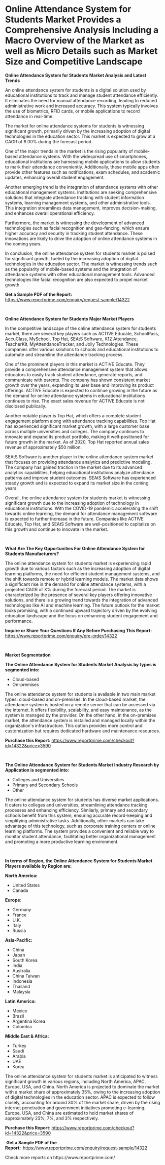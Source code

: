 <p><h1>Online Attendance System for Students Market Provides a Comprehensive Analysis Including a Macro Overview of the Market as well as Micro Details such as Market Size and Competitive Landscape</h1></p><p><strong>Online Attendance System for Students Market Analysis and Latest Trends</strong></p>
<p><p>An online attendance system for students is a digital solution used by educational institutions to track and manage student attendance efficiently. It eliminates the need for manual attendance recording, leading to reduced administrative work and increased accuracy. This system typically involves the use of biometrics, RFID cards, or mobile applications to record attendance in real-time.</p><p>The market for online attendance systems for students is witnessing significant growth, primarily driven by the increasing adoption of digital technologies in the education sector. This market is expected to grow at a CAGR of 9.00% during the forecast period. </p><p>One of the major trends in the market is the rising popularity of mobile-based attendance systems. With the widespread use of smartphones, educational institutions are harnessing mobile applications to allow students to mark their attendance conveniently. Additionally, these mobile apps often provide other features such as notifications, exam schedules, and academic updates, enhancing overall student engagement.</p><p>Another emerging trend is the integration of attendance systems with other educational management systems. Institutions are seeking comprehensive solutions that integrate attendance tracking with student information systems, learning management systems, and other administrative tools. This integration streamlines data management, improves decision-making, and enhances overall operational efficiency.</p><p>Furthermore, the market is witnessing the development of advanced technologies such as facial recognition and geo-fencing, which ensure higher accuracy and security in tracking student attendance. These innovations are likely to drive the adoption of online attendance systems in the coming years.</p><p>In conclusion, the online attendance system for students market is poised for significant growth, fueled by the increasing adoption of digital technologies in the education sector. The market is witnessing trends such as the popularity of mobile-based systems and the integration of attendance systems with other educational management tools. Advanced technologies like facial recognition are also expected to propel market growth.</p></p>
<p><strong>Get a Sample PDF of the Report:&nbsp;</strong> <a href="https://www.reportprime.com/enquiry/request-sample/14322">https://www.reportprime.com/enquiry/request-sample/14322</a></p>
<p>&nbsp;</p>
<p><strong>Online Attendance System for Students Major Market Players</strong></p>
<p><p>In the competitive landscape of the online attendance system for students market, there are several key players such as ACTIVE Educate, SchoolPass, AccuClass, MySchool, Top Hat, SEAtS Software, K12 Attendance, TeacherKit, MyAttendanceTracker, and Jolly Technologies. These companies offer various solutions to schools and educational institutions to automate and streamline the attendance tracking process.</p><p>One of the prominent players in this market is ACTIVE Educate. They provide a comprehensive attendance management system that allows educators to easily track student attendance, generate reports, and communicate with parents. The company has shown consistent market growth over the years, expanding its user base and improving its product offerings. ACTIVE Educate is expected to continue growing in the future as the demand for online attendance systems in educational institutions continues to rise. The exact sales revenue for ACTIVE Educate is not disclosed publically.</p><p>Another notable player is Top Hat, which offers a complete student engagement platform along with attendance tracking capabilities. Top Hat has experienced significant market growth, with a large customer base across multiple universities and colleges. The company continues to innovate and expand its product portfolio, making it well-positioned for future growth in the market. As of 2020, Top Hat reported annual sales revenue of approximately $50 million.</p><p>SEAtS Software is another player in the online attendance system market that focuses on providing attendance analytics and predictive modeling. The company has gained traction in the market due to its advanced analytics capabilities, helping educational institutions analyze attendance patterns and improve student outcomes. SEAtS Software has experienced steady growth and is expected to expand its market size in the coming years.</p><p>Overall, the online attendance system for students market is witnessing significant growth due to the increasing adoption of technology in educational institutions. With the COVID-19 pandemic accelerating the shift towards online learning, the demand for attendance management software is expected to further increase in the future. Companies like ACTIVE Educate, Top Hat, and SEAtS Software are well-positioned to capitalize on this growth and continue to innovate in the market.</p></p>
<p>&nbsp;</p>
<p><strong>What Are The Key Opportunities For Online Attendance System for Students Manufacturers?</strong></p>
<p><p>The online attendance system for students market is experiencing rapid growth due to various factors such as the increasing adoption of digital learning platforms, the need for efficient student management systems, and the shift towards remote or hybrid learning models. The market data shows a significant rise in the demand for online attendance systems, with a projected CAGR of X% during the forecast period. The market is characterized by the presence of several key players offering innovative solutions, and there is a growing trend towards the integration of advanced technologies like AI and machine learning. The future outlook for the market looks promising, with a continued upward trajectory driven by the evolving education landscape and the focus on enhancing student engagement and performance.</p></p>
<p><strong>Inquire or Share Your Questions If Any Before Purchasing This Report:</strong> <a href="https://www.reportprime.com/enquiry/pre-order/14322">https://www.reportprime.com/enquiry/pre-order/14322</a></p>
<p>&nbsp;</p>
<p><strong>Market Segmentation</strong></p>
<p><strong>The Online Attendance System for Students Market Analysis by types is segmented into:</strong></p>
<p><ul><li>Cloud-based</li><li>On-premises</li></ul></p>
<p><p>The online attendance system for students is available in two main market types: cloud-based and on-premises. In the cloud-based market, the attendance system is hosted on a remote server that can be accessed via the internet. It offers flexibility, scalability, and easy maintenance, as the system is managed by the provider. On the other hand, in the on-premises market, the attendance system is installed and managed locally within the organization's infrastructure. This option provides more control and customization but requires dedicated hardware and maintenance resources.</p></p>
<p><strong>Purchase this Report:&nbsp;</strong><a href="https://www.reportprime.com/checkout?id=14322&price=3590">https://www.reportprime.com/checkout?id=14322&price=3590</a></p>
<p>&nbsp;</p>
<p><strong>The Online Attendance System for Students Market Industry Research by Application is segmented into:</strong></p>
<p><ul><li>Colleges and Universities</li><li>Primary and Secondary Schools</li><li>Other</li></ul></p>
<p><p>The online attendance system for students has diverse market applications. It caters to colleges and universities, streamlining attendance tracking processes and enhancing efficiency. Similarly, primary and secondary schools benefit from this system, ensuring accurate record-keeping and simplifying administrative tasks. Additionally, other markets can take advantage of this technology, such as corporate training centers or online learning platforms. The system provides a convenient and reliable way to monitor student attendance, facilitating better organizational management and promoting a more productive learning environment.</p></p>
<p>&nbsp;</p>
<p><strong>In terms of Region, the Online Attendance System for Students Market Players available by Region are:</strong></p>
<p>
    <p> <strong> North America: </strong>
        <ul>
            <li>United States</li>
            <li>Canada</li>
        </ul>
        </p> 
    <p> <strong> Europe: </strong>
        <ul>
            <li>Germany</li>
            <li>France</li>
            <li>U.K.</li>
            <li>Italy</li>
            <li>Russia</li>
        </ul>
        </p> 
    <p> <strong> Asia-Pacific: </strong>
        <ul>
            <li>China</li>
            <li>Japan</li>
            <li>South Korea</li>
            <li>India</li>
            <li>Australia</li>
            <li>China Taiwan</li>
            <li>Indonesia</li>
            <li>Thailand</li>
            <li>Malaysia</li>
        </ul>
        </p> 
    <p> <strong> Latin America: </strong>
        <ul>
            <li>Mexico</li>
            <li>Brazil</li>
            <li>Argentina Korea</li>
            <li>Colombia</li>
        </ul>
        </p> 
    <p> <strong> Middle East & Africa: </strong>
        <ul>
            <li>Turkey</li>
            <li>Saudi</li>
            <li>Arabia</li>
            <li>UAE</li>
            <li>Korea</li>
        </ul>
    </p>
    </p>
<p><p>The online attendance system for students market is anticipated to witness significant growth in various regions, including North America, APAC, Europe, USA, and China. North America is projected to dominate the market with a market share of approximately 35%, owing to the increasing adoption of digital technologies in the education sector. APAC is expected to follow closely, accounting for around 30% of the market share, driven by the rising internet penetration and government initiatives promoting e-learning. Europe, USA, and China are estimated to hold market shares of approximately 25%, 7%, and 3% respectively.</p></p>
<p><strong>Purchase this Report: </strong><a href="https://www.reportprime.com/checkout?id=14322&price=3590">https://www.reportprime.com/checkout?id=14322&price=3590</a></p>
<p>&nbsp;<strong>Get a Sample PDF of the Report:&nbsp;&nbsp;</strong><a href="https://www.reportprime.com/enquiry/request-sample/14322">https://www.reportprime.com/enquiry/request-sample/14322</a></p>
<p><strong></strong></p>
<p>Check more reports on https://www.reportprime.com/</p>